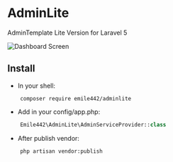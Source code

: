 # AdminLite

AdminTemplate Lite Version for Laravel 5

![Dashboard Screen](http://puu.sh/vJzNN/1c2c78d841.png)

## Install

* In your shell:
```
    composer require emile442/adminlite 
```
* Add in your config/app.php: 
```php
    Emile442\AdminLite\AdminServiceProvider::class
```
* After publish vendor: 
```
    php artisan vendor:publish
````